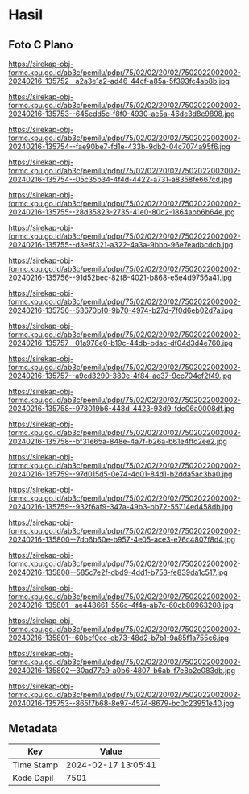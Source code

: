 # Hasil

## Foto C Plano

https://sirekap-obj-formc.kpu.go.id/ab3c/pemilu/pdpr/75/02/02/20/02/7502022002002-20240216-135752--a2a3e1a2-ad46-44cf-a85a-5f393fc4ab8b.jpg

https://sirekap-obj-formc.kpu.go.id/ab3c/pemilu/pdpr/75/02/02/20/02/7502022002002-20240216-135753--645edd5c-f8f0-4930-ae5a-46de3d8e9898.jpg

https://sirekap-obj-formc.kpu.go.id/ab3c/pemilu/pdpr/75/02/02/20/02/7502022002002-20240216-135754--fae90be7-fd1e-433b-9db2-04c7074a95f6.jpg

https://sirekap-obj-formc.kpu.go.id/ab3c/pemilu/pdpr/75/02/02/20/02/7502022002002-20240216-135754--05c35b34-4f4d-4422-a731-a8358fe667cd.jpg

https://sirekap-obj-formc.kpu.go.id/ab3c/pemilu/pdpr/75/02/02/20/02/7502022002002-20240216-135755--28d35823-2735-41e0-80c2-1864abb6b64e.jpg

https://sirekap-obj-formc.kpu.go.id/ab3c/pemilu/pdpr/75/02/02/20/02/7502022002002-20240216-135755--d3e8f321-a322-4a3a-9bbb-96e7eadbcdcb.jpg

https://sirekap-obj-formc.kpu.go.id/ab3c/pemilu/pdpr/75/02/02/20/02/7502022002002-20240216-135756--91d52bec-82f8-4021-b868-e5e4d9756a41.jpg

https://sirekap-obj-formc.kpu.go.id/ab3c/pemilu/pdpr/75/02/02/20/02/7502022002002-20240216-135756--53670b10-9b70-4974-b27d-7f0d6eb02d7a.jpg

https://sirekap-obj-formc.kpu.go.id/ab3c/pemilu/pdpr/75/02/02/20/02/7502022002002-20240216-135757--01a978e0-b19c-44db-bdac-df04d3d4e760.jpg

https://sirekap-obj-formc.kpu.go.id/ab3c/pemilu/pdpr/75/02/02/20/02/7502022002002-20240216-135757--a9cd3290-380e-4f84-ae37-9cc704ef2f49.jpg

https://sirekap-obj-formc.kpu.go.id/ab3c/pemilu/pdpr/75/02/02/20/02/7502022002002-20240216-135758--978019b6-448d-4423-93d9-fde06a0008df.jpg

https://sirekap-obj-formc.kpu.go.id/ab3c/pemilu/pdpr/75/02/02/20/02/7502022002002-20240216-135758--bf31e65a-848e-4a7f-b26a-b61e4ffd2ee2.jpg

https://sirekap-obj-formc.kpu.go.id/ab3c/pemilu/pdpr/75/02/02/20/02/7502022002002-20240216-135759--97d015d5-0e74-4d01-84d1-b2dda5ac3ba0.jpg

https://sirekap-obj-formc.kpu.go.id/ab3c/pemilu/pdpr/75/02/02/20/02/7502022002002-20240216-135759--932f6af9-347a-49b3-bb72-55714ed458db.jpg

https://sirekap-obj-formc.kpu.go.id/ab3c/pemilu/pdpr/75/02/02/20/02/7502022002002-20240216-135800--7db6b60e-b957-4e05-ace3-e76c4807f8d4.jpg

https://sirekap-obj-formc.kpu.go.id/ab3c/pemilu/pdpr/75/02/02/20/02/7502022002002-20240216-135800--585c7e2f-dbd9-4dd1-b753-fe839da1c517.jpg

https://sirekap-obj-formc.kpu.go.id/ab3c/pemilu/pdpr/75/02/02/20/02/7502022002002-20240216-135801--ae448661-556c-4f4a-ab7c-60cb80963208.jpg

https://sirekap-obj-formc.kpu.go.id/ab3c/pemilu/pdpr/75/02/02/20/02/7502022002002-20240216-135801--60bef0ec-eb73-48d2-b7b1-9a85f1a755c6.jpg

https://sirekap-obj-formc.kpu.go.id/ab3c/pemilu/pdpr/75/02/02/20/02/7502022002002-20240216-135802--30ad77c9-a0b6-4807-b6ab-f7e8b2e083db.jpg

https://sirekap-obj-formc.kpu.go.id/ab3c/pemilu/pdpr/75/02/02/20/02/7502022002002-20240216-135753--865f7b68-8e97-4574-8679-bc0c23951e40.jpg


## Metadata

| Key        | Value               |
| ---------- | ------------------- |
| Time Stamp | 2024-02-17 13:05:41 |
| Kode Dapil | 7501                |



